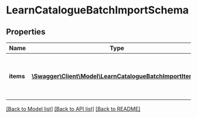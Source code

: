 # LearnCatalogueBatchImportSchema

## Properties
Name | Type | Description | Notes
------------ | ------------- | ------------- | -------------
**items** | [**\Swagger\Client\Model\LearnCatalogueBatchImportItems[]**](LearnCatalogueBatchImportItems.md) | Array containing objects of values to be imported | 

[[Back to Model list]](../README.md#documentation-for-models) [[Back to API list]](../README.md#documentation-for-api-endpoints) [[Back to README]](../README.md)



